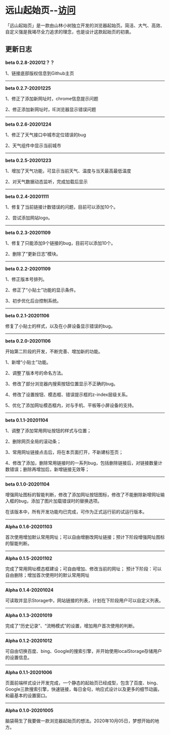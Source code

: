 # 远山起始页--[访问](https://foresttrees.github.io/Far-Mountain.github.io/)
「远山起始页」是一款由山林小树独立开发的浏览器起始页。简洁、大气、高效、自定义强是我竭尽全力追求的理念，也是设计这款起始页的初衷。

## 更新日志
**beta 0.2.8-202012？？**

1、链接底部版权信息到Github主页

***
**beta 0.2.7-20201225**

1、修正了添加新网址时，chrome信息提示问题

2、修正添加新网址时，IE浏览器显示错误问题

***
**beta 0.2.6-20201224**

1、修正了天气接口中城市定位错误的bug

2、天气组件中显示当前城市

***
**beta 0.2.5-20201223**

1、增加了天气功能，可显示当前天气、温度与当天最高最低温度

2、对天气数据动态监听，完成加载后显示
***
**beta 0.2.4-20201111**

1、修复了当前链接计数错误的问题，目前可以添加10个。

2、尝试添加网站logo。
***
**beta 0.2.3-20201109**

1、修复了只能添加9个链接的bug，目前可以添加10个。

2、删除了“更新日志”模块。

***
**beta 0.2.2-20201109**

1、修正版本号排列。

2、修正了“小贴士”功能的显示条件。

3、初步优化后台控制系统。
***
**beta 0.2.1-20201106**

修复了小贴士的样式，以及在小屏设备显示错误的bug。
***
**beta 0.2.0-20201106**

开始第二阶段的开发，不断完善、增加新的功能。

1、新增“小贴士”功能。

2、调整了版本号的命名方法。

3、修改了部分浏览器内搜索按钮位置显示不正确的bug。

4、修改了设置按钮、模态框、错误提示框的z-index层级关系。

5、优化了添加网址模态框内，对与手机、平板等小屏设备的支持。
***
**beta 0.1.1-20201104**

1、调整了添加常用网址按钮的样式与位置；

2、删除网页全局的滚动条；

3、常用网址链接点击后，将在本页面打开，不新建标签页；

4、修改了添加，删除常用链接时的一系列bug，包括删除链接后，对链接数量计数错误；删除再增加后，新增链接无效等；
***
**beta 0.1.0-20201104**

增强网址图标的智能判断，修改了添加网址按钮图标，修改了不能删除新增网址输入框的bug，添加了图片加载错误时的替换选项。

在该版本中，所有开发功能均已完成，可作为正式运行前的试运行版本。
***
**Alpha 0.1.6-20201103**

首次使用增加默认常用网址；可以自由增删改网址链接；预计下阶段增强网址图标的智能判断。
***
**Alpha 0.1.5-20201102**

完成了常用网址模态框建设；可自由增加、修改当前的网址；
预计下阶段：可以自由删除；增加首次使用时的默认常用网址
***
**Alpha 0.1.4-20201024**

可读取并显示Storage中，网站链接的列表，计划在下阶段用户可以自定义列表。
***
**Alpha 0.1.3-20201019**

完成了“历史记录”、“流畅模式”的设置，增加用户首次使用的判断。
***
**Alpha 0.1.2-20201012**

可自由切换百度、bing、Google的搜索引擎，并开始使用localStorage存储用户的设置信息。
***
**Alpha 0.1.1-20201006**

页面前端样式设计开发完成，一个静态的起始页已经成型，包含了百度、bing、Google三款搜索引擎，快速链接，每日金句，响应式设计以及更多的细节动画，和最基本的设置窗口。
***
**Alpha 0.1.0-20201005**

脑袋萌生了我要做一款浏览器起始页的想法。2020年10月05日，梦想开始的地方。
